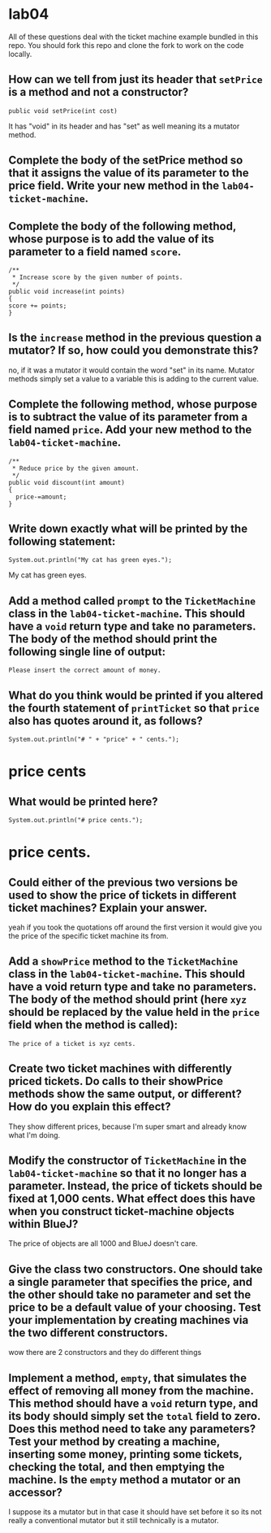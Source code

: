 # lab04

All of these questions deal with the ticket machine example bundled in this repo. You should fork this repo and clone the fork to work on the code locally.

## How can we tell from just its header that `setPrice` is a method and not a constructor?
```
public void setPrice(int cost)
```

It has "void" in its header and has "set" as well meaning its a mutator method.

## Complete the body of the setPrice method so that it assigns the value of its parameter to the price field. Write your new method in the `lab04-ticket-machine`.



## Complete the body of the following method, whose purpose is to add the value of its parameter to a field named `score`.
```
/**
 * Increase score by the given number of points.
 */
public void increase(int points)
{
score += points;  
}
```
## Is the `increase` method in the previous question a mutator? If so, how could you demonstrate this?

no, if it was  a mutator it would contain the word "set" in its name.
 Mutator methods simply set a value to a variable this is adding to the current value.
## Complete the following method, whose purpose is to subtract the value of its parameter from a field named `price`. Add your new method to the `lab04-ticket-machine`.
```
/**
 * Reduce price by the given amount.
 */
public void discount(int amount)
{
  price-=amount;
}
```

## Write down exactly what will be printed by the following statement:
```
System.out.println("My cat has green eyes.");
```
My cat has green eyes.

## Add a method called `prompt` to the `TicketMachine` class in the `lab04-ticket-machine`. This should have a `void` return type and take no parameters. The body of the method should print the following single line of output:
```
Please insert the correct amount of money.
```

## What do you think would be printed if you altered the fourth statement of `printTicket` so that `price` also has quotes around it, as follows?
```
System.out.println("# " + "price" + " cents.");
```
# price cents

## What would be printed here?
```
System.out.println("# price cents.");
```
# price cents.

## Could either of the previous two versions be used to show the price of tickets in different ticket machines? Explain your answer.
yeah if you took the quotations off around the first version it would give you the price of the specific ticket machine its from.

## Add a `showPrice` method to the `TicketMachine` class in the `lab04-ticket-machine`. This should have a void return type and take no parameters. The body of the method should print (here `xyz` should be replaced by the value held in the `price` field when the method is called):
```
The price of a ticket is xyz cents.
```


## Create two ticket machines with differently priced tickets. Do calls to their showPrice methods show the same output, or different? How do you explain this effect?
They show different prices, because I'm super smart and already know what I'm doing.

## Modify the constructor of `TicketMachine` in the `lab04-ticket-machine` so that it no longer has a parameter. Instead, the price of tickets should be fixed at 1,000 cents. What effect does this have when you construct ticket-machine objects within BlueJ?
The price of objects are all 1000 and BlueJ doesn't care.

## Give the class two constructors. One should take a single parameter that specifies the price, and the other should take no parameter and set the price to be a default value of your choosing. Test your implementation by creating machines via the two different constructors.
wow there are 2 constructors and they do different things

## Implement a method, `empty`, that simulates the effect of removing all money from the machine. This method should have a `void` return type, and its body should simply set the `total` field to zero. Does this method need to take any parameters? Test your method by creating a machine, inserting some money, printing some tickets, checking the total, and then emptying the machine. Is the `empty` method a mutator or an accessor?
I suppose its a mutator but in that case it should have set before it so its not really a conventional mutator but it still technically is a mutator.
